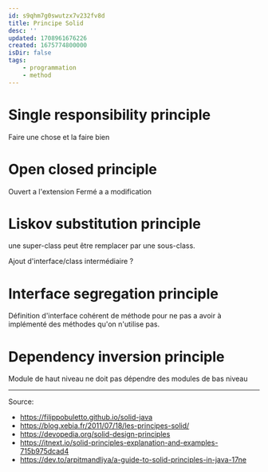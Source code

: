 ```yaml
---
id: s9qhm7g0swutzx7v232fv8d
title: Principe Solid
desc: ''
updated: 1708961676226
created: 1675774800000
isDir: false
tags:
    - programmation
    - method 
---
```


# Single responsibility principle
Faire une chose et la faire bien 


# Open closed principle
Ouvert a l'extension 
Fermé a a modification


# Liskov substitution principle

une super-class peut être remplacer par une sous-class.

Ajout d'interface/class intermédiaire ?

# Interface segregation principle

Définition d'interface cohérent de méthode pour ne pas a avoir à implémenté des méthodes qu'on n'utilise pas.

# Dependency inversion principle

Module de haut niveau ne doit pas dépendre des modules de bas niveau


---

Source:
- https://filippobuletto.github.io/solid-java
- https://blog.xebia.fr/2011/07/18/les-principes-solid/
- https://devopedia.org/solid-design-principles
- https://itnext.io/solid-principles-explanation-and-examples-715b975dcad4
- https://dev.to/arpitmandliya/a-guide-to-solid-principles-in-java-17ne
